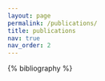 ```yaml
---
layout: page
permalink: /publications/
title: publications
nav: true
nav_order: 2
---
```


<!-- _pages/publications.md -->
<div class="publications">

{% bibliography %}

</div>

